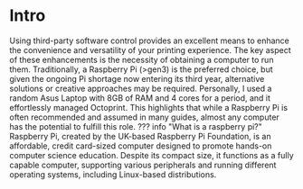 # Intro
Using third-party software control provides an excellent means to enhance the convenience and versatility of your printing experience. The key aspect of these enhancements is the necessity of obtaining a computer to run them. Traditionally, a Raspberry Pi (>gen3) is the preferred choice, but given the ongoing Pi shortage now entering its third year, alternative solutions or creative approaches may be required. Personally, I used a random Asus Laptop with 8GB of RAM and 4 cores for a period, and it effortlessly managed Octoprint. This highlights that while a Raspberry Pi is often recommended and assumed in many guides, almost any computer has the potential to fulfill this role.
??? info "What is a raspberry pi?"
    Raspberry Pi, created by the UK-based Raspberry Pi Foundation, is an affordable, credit card-sized computer designed to promote hands-on computer science education. Despite its compact size, it functions as a fully capable computer, supporting various peripherals and running different operating systems, including Linux-based distributions.